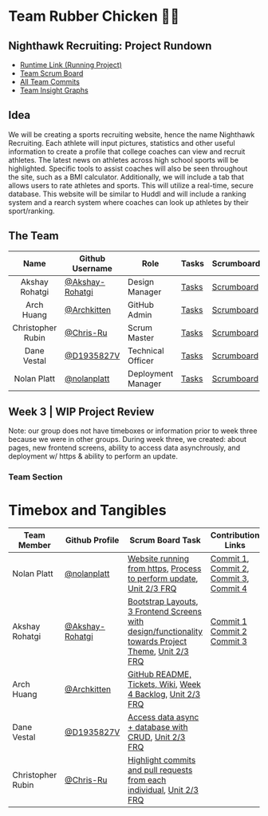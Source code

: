 # Team Rubber Chicken 🐔🐣

## Nighthawk Recruiting: Project Rundown
- [Runtime Link (Running Project)](https://nighthawkrecruiting.tk/)
- [Team Scrum Board](https://github.com/nolanplatt/AP-CSA-T2/projects/1)
- [All Team Commits](https://github.com/nolanplatt/AP-CSA-T2/commits/master)
- [Team Insight Graphs](https://github.com/nolanplatt/AP-CSA-T2/graphs/contributors)

## Idea
We will be creating a sports recruiting website, hence the name Nighthawk Recruiting. Each athlete will input pictures, statistics and other useful information to create a profile that college coaches can view and recruit athletes. The latest news on athletes across high school sports will be highlighted. Specific tools to assist coaches will also be seen throughout the site, such as a BMI calculator. Additionally, we will include a tab that allows users to rate athletes and sports. This will utilize a real-time, secure database. This website will be similar to Huddl and will include a ranking system and a rearch system where coaches can look up athletes by their sport/ranking.

## The Team

|        Name        | Github Username   |Role                 |Tasks |Scrumboard |Commits |Profile |
|:------------------:|-------------------|-------------------|------|-----------|--------|--------|
| Akshay Rohatgi     |  [@Akshay-Rohatgi](https://github.com/Akshay-Rohatgi)                 |     Design  Manager              | [Tasks](https://github.com/nolanplatt/AP-CSA-T2/issues/assigned/Akshay-Rohatgi) | [Scrumboard](https://github.com/nolanplatt/AP-CSA-T2/projects/1?card_filter_query=assignee%3Akshay-Rohatgi) | [Commits](https://github.com/nolanplatt/AP-CSA-T2/commits?author=Akshay-Rohatgi) | [Profile](https://github.com/Akshay-Rohatgi) |
| Arch Huang         | [@Archkitten](https://github.com/Archkitten)        | GitHub Admin           |[Tasks](https://github.com/nolanplatt/AP-CSA-T2/issues/assigned/Archkitten)|[Scrumboard](https://github.com/nolanplatt/AP-CSA-T2/projects/1?card_filter_query=assignee%3Archkitten)|[Commits](https://github.com/nolanplatt/AP-CSA-T2/commits?author=Archkitten)|[Profile](https://github.com/Archkitten)|
| Christopher Rubin  | [@Chris-Ru](https://github.com/Chris-Ru)          | Scrum Master           |[Tasks](https://github.com/nolanplatt/AP-CSA-T2/issues/assigned/Chris-Ru)|[Scrumboard](https://github.com/nolanplatt/AP-CSA-T2/projects/1?card_filter_query=assignee%3AChris-Ru)|[Commits](https://github.com/nolanplatt/AP-CSA-T2/commits?author=Chris-Ru)|[Profile](https://github.com/Chris-Ru)|
| Dane Vestal        | [@D1935827V](https://github.com/D1935827V)         | Technical Officer           |[Tasks](https://github.com/nolanplatt/AP-CSA-T2/issues/assigned/D1935827V)|[Scrumboard](https://github.com/nolanplatt/AP-CSA-T2/projects/1?card_filter_query=assignee%3AD1935827V)|[Commits](https://github.com/nolanplatt/AP-CSA-T2/commits?author=D1935827V )|[Profile](https://github.com/D1935827V)|
| Nolan Platt        |   [@nolanplatt](https://github.com/nolanplatt)                |        Deployment Manager           |[Tasks](https://github.com/nolanplatt/AP-CSA-T2/issues/assigned/nolanplatt) | [Scrumboard](https://github.com/nolanplatt/AP-CSA-T2/projects/1?card_filter_query=assignee%3nolanplatt) | [Commits](https://github.com/nolanplatt/AP-CSA-T2/commits?author=nolanplatt) | [Profile](https://github.com/nolanplatt) |

## Week 3 | WIP Project Review
Note: our group does not have timeboxes or information prior to week three because we were in other groups. 
During week three, we created: about pages, new frontend screens, ability to access data asynchrously, and deployment w/ https & ability to perform an update.

### Team Section

<h1> Timebox and Tangibles </h1>

| Team Member | Github Profile                                       | Scrum Board Task                                             | Contribution Links |
| ----------- | ---------------------------------------------------- | ------------------------------------------------------------ | ---------------------- |
| Nolan Platt   |  [@nolanplatt](https://github.com/nolanplatt)  | [Website running from https](https://github.com/nolanplatt/AP-CSA-T2/issues/4), [Process to perform update](https://github.com/nolanplatt/AP-CSA-T2/issues/5), [Unit 2/3 FRQ](https://github.com/nolanplatt/AP-CSA-T2/issues/6) | [Commit 1](https://github.com/nolanplatt/AP-CSA-T2/commit/4df3e5b06972d4ed4cb4e3a2eaa9c37988adf92b), [Commit 2](https://nighthawkrecruiting.tk/), [Commit 3](https://github.com/nolanplatt/AP-CSA-T2/commit/4df3e5b06972d4ed4cb4e3a2eaa9c37988adf92b), [Commit 4](https://github.com/nolanplatt/AP-CSA-T2/commit/2054e304f72b6f6a3cb887e335820afc0e9f896a)  |
| Akshay Rohatgi   |  [@Akshay-Rohatgi](https://github.com/Akshay-Rohatgi) | [Bootstrap Layouts](https://github.com/nolanplatt/AP-CSA-T2/issues/7), [3 Frontend Screens with design/functionality towards Project Theme](https://github.com/nolanplatt/AP-CSA-T2/issues/8), [Unit 2/3 FRQ](https://github.com/nolanplatt/AP-CSA-T2/issues/9) | [Commit 1](https://github.com/nolanplatt/AP-CSA-T2/commit/c35ec4ae4813e39c75f51b2ca5413c3616686be3) [Commit 2](https://github.com/nolanplatt/AP-CSA-T2/commit/73b2395efdb952206ff8bfbcf0c0ee9c81f13e6d) [Commit 3](https://github.com/nolanplatt/AP-CSA-T2/commit/0873ade1508c0cb90c46dacf07eb87fc369362b6) |
|  Arch Huang      | [@Archkitten](https://github.com/Archkitten) | [GitHub README, Tickets, Wiki](https://github.com/nolanplatt/AP-CSA-T2/issues/10), [Week 4 Backlog](https://github.com/nolanplatt/AP-CSA-T2/issues/11), [Unit 2/3 FRQ](https://github.com/nolanplatt/AP-CSA-T2/issues/12) | |
| Dane Vestal  | [@D1935827V](https://github.com/D1935827V)   | [Access data async + database with CRUD](https://github.com/nolanplatt/AP-CSA-T2/issues/13), [Unit 2/3 FRQ](https://github.com/nolanplatt/AP-CSA-T2/issues/14) | |
| Christopher Rubin  | [@Chris-Ru](https://github.com/Chris-Ru)    | [Highlight commits and pull requests from each individual](https://github.com/nolanplatt/AP-CSA-T2/issues/15), [Unit 2/3 FRQ](https://github.com/nolanplatt/AP-CSA-T2/issues/16) | |

